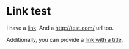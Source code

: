 # Link test

I have a [link](http://www.google.com). And a <http://test.com/> url too.

Additionally, you can provide a [link with a title](http://io9.com/watch-as-a-hacker-frees-this-telepresence-robot-from-it-1663636319 "free all robots").

